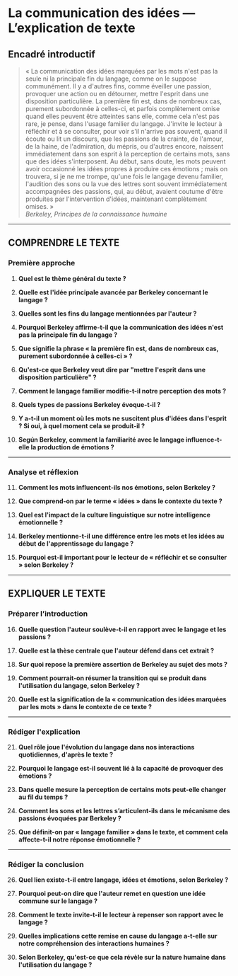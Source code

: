 # La communication des idées — L’explication de texte

## Encadré introductif
> « La communication des idées marquées par les mots n'est pas la seule ni la principale fin du langage, comme on le suppose communément. Il y a d'autres fins, comme éveiller une passion, provoquer une action ou en détourner, mettre l'esprit dans une disposition particulière. La première fin est, dans de nombreux cas, purement subordonnée à celles-ci, et parfois complètement omise quand elles peuvent être atteintes sans elle, comme cela n'est pas rare, je pense, dans l'usage familier du langage. J'invite le lecteur à réfléchir et à se consulter, pour voir s'il n'arrive pas souvent, quand il écoute ou lit un discours, que les passions de la crainte, de l'amour, de la haine, de l'admiration, du mépris, ou d'autres encore, naissent immédiatement dans son esprit à la perception de certains mots, sans que des idées s'interposent. Au début, sans doute, les mots peuvent avoir occasionné les idées propres à produire ces émotions ; mais on trouvera, si je ne me trompe, qu'une fois le langage devenu familier, l'audition des sons ou la vue des lettres sont souvent immédiatement accompagnées des passions, qui, au début, avaient coutume d'être produites par l'intervention d'idées, maintenant complètement omises. »  
> *Berkeley, Principes de la connaissance humaine*

---

## COMPRENDRE LE TEXTE

### Première approche

1. **Quel est le thème général du texte ?**  
   
2. **Quelle est l'idée principale avancée par Berkeley concernant le langage ?**  
   
3. **Quelles sont les fins du langage mentionnées par l'auteur ?**  
   
4. **Pourquoi Berkeley affirme-t-il que la communication des idées n'est pas la principale fin du langage ?**  
   
5. **Que signifie la phrase « la première fin est, dans de nombreux cas, purement subordonnée à celles-ci » ?**  
   
6. **Qu'est-ce que Berkeley veut dire par "mettre l'esprit dans une disposition particulière" ?**  
   
7. **Comment le langage familier modifie-t-il notre perception des mots ?**  
   
8. **Quels types de passions Berkeley évoque-t-il ?**  
   
9. **Y a-t-il un moment où les mots ne suscitent plus d'idées dans l'esprit ? Si oui, à quel moment cela se produit-il ?**  
   
10. **Según Berkeley, comment la familiarité avec le langage influence-t-elle la production de émotions ?**  

---

### Analyse et réflexion

11. **Comment les mots influencent-ils nos émotions, selon Berkeley ?**  
  
12. **Que comprend-on par le terme « idées » dans le contexte du texte ?**  
  
13. **Quel est l'impact de la culture linguistique sur notre intelligence émotionnelle ?**  
  
14. **Berkeley mentionne-t-il une différence entre les mots et les idées au début de l'apprentissage du langage ?**  
   
15. **Pourquoi est-il important pour le lecteur de « réfléchir et se consulter » selon Berkeley ?**  

---

## EXPLIQUER LE TEXTE

### Préparer l’introduction

16. **Quelle question l'auteur soulève-t-il en rapport avec le langage et les passions ?**  

17. **Quelle est la thèse centrale que l'auteur défend dans cet extrait ?**  

18. **Sur quoi repose la première assertion de Berkeley au sujet des mots ?**  

19. **Comment pourrait-on résumer la transition qui se produit dans l'utilisation du langage, selon Berkeley ?**  

20. **Quelle est la signification de la « communication des idées marquées par les mots » dans le contexte de ce texte ?**  

---

### Rédiger l'explication

21. **Quel rôle joue l'évolution du langage dans nos interactions quotidiennes, d'après le texte ?**  

22. **Pourquoi le langage est-il souvent lié à la capacité de provoquer des émotions ?**  

23. **Dans quelle mesure la perception de certains mots peut-elle changer au fil du temps ?**  

24. **Comment les sons et les lettres s’articulent-ils dans le mécanisme des passions évoquées par Berkeley ?**  

25. **Que définit-on par « langage familier » dans le texte, et comment cela affecte-t-il notre réponse émotionnelle ?**  

---

### Rédiger la conclusion

26. **Quel lien existe-t-il entre langage, idées et émotions, selon Berkeley ?**  

27. **Pourquoi peut-on dire que l'auteur remet en question une idée commune sur le langage ?**  

28. **Comment le texte invite-t-il le lecteur à repenser son rapport avec le langage ?**  

29. **Quelles implications cette remise en cause du langage a-t-elle sur notre compréhension des interactions humaines ?**  

30. **Selon Berkeley, qu'est-ce que cela révèle sur la nature humaine dans l'utilisation du langage ?**  